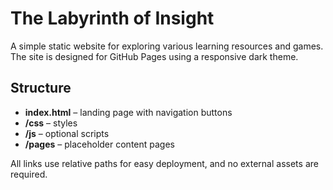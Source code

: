 # The Labyrinth of Insight

A simple static website for exploring various learning resources and games. The site is designed for GitHub Pages using a responsive dark theme.

## Structure
- **index.html** – landing page with navigation buttons
- **/css** – styles
- **/js** – optional scripts
- **/pages** – placeholder content pages

All links use relative paths for easy deployment, and no external assets are required.

